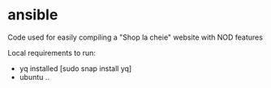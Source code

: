 # ansible
Code used for easily compiling a "Shop la cheie" website with NOD features


Local requirements to run:
- yq installed  [sudo snap install yq]
- ubuntu
..